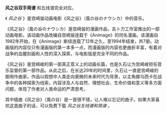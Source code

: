 

**风之谷双手简谱** 和五线谱完全对应。

  
《 _风之谷_ 》是宫崎骏动画电影《风之谷》（風の谷のナウシカ）中的音乐。

  
《风之谷》（風の谷のナウシカ）是宫崎骏的漫画作品，吉卜力工作室推出的一部动画电影。该动画作品改编自宫崎骏连载于《Animage》的同名漫画。该漫画自1982年开始，在《Animage》断续连载了12年之久，至1994年结束，共7册。动画版的内容仅只有漫画版的第一本多一点，而漫画版的内容也更曲折丰富，有着对战争的血腥刻画和人性的深入探索，与电影版是完全不同的作品。

  
《风之谷》是宫崎峻的第一部真正意义上的动画长篇，也是久石让为宫崎峻担任音乐监督的第一部作品。从此之后，在长达29年的时间里，久石让一直是宫崎峻的御用作曲家。作品以假想中人类走向衰微的未来时代为背景，以主角娜乌西卡在战争中的各种探索为线索，内容涉及人与自然、理想社会、生命价值和意义等多方面问题，体现了作者对人类命运的严肃思考。

  
其中插曲《风之谷》（風の谷）是一首很不错，让人难以忘记的曲子。如果大家喜欢这首曲子的话，可以免费下载 _风之谷五线谱和简谱_ 。

